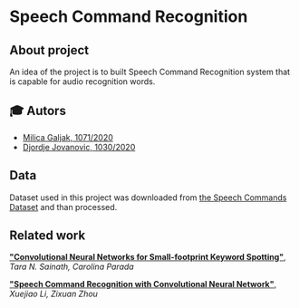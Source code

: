 # Speech Command Recognition

## About project

An idea of the project is to built Speech Command Recognition system that is capable for audio recognition words.

## :mortar_board: Autors
- [Milica Galjak, 1071/2020](https://github.com/milicagaljak)
- [Djordje Jovanovic, 1030/2020](https://github.com/DJ-J)

## Data
Dataset used in this project was downloaded from
[the Speech Commands Dataset](https://ai.googleblog.com/2017/08/launching-speech-commands-dataset.html) and than processed.

## Related work
[**"Convolutional Neural Networks for Small-footprint Keyword Spotting"**][1], *Tara N. Sainath, Carolina Parada*

[**"Speech Command Recognition with Convolutional
Neural Network"**][2], *Xuejiao Li, Zixuan Zhou*

[1]: https://static.googleusercontent.com/media/research.google.com/en//pubs/archive/43969.pdf

[2]: http://cs229.stanford.edu/proj2017/final-reports/5244201.pdf
